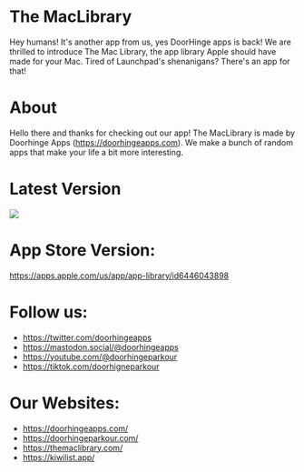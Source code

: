 # The MacLibrary
Hey humans! It's another app from us, yes DoorHinge apps is back! We are thrilled to introduce The Mac Library, the app library Apple should have made for your Mac. Tired of Launchpad's shenanigans? There's an app for that!

# About
Hello there and thanks for checking out our app! The MacLibrary is made by Doorhinge Apps (https://doorhingeapps.com). We make a bunch of random apps that make your life a bit more interesting.

# Latest Version
[![](https://themaclibrary.com/Download-Button.png)](https://github.com/doorhinge-apps/The-Mac-Library/releases)

# App Store Version:
https://apps.apple.com/us/app/app-library/id6446043898

# Follow us:
- https://twitter.com/doorhingeapps
- https://mastodon.social/@doorhingeapps
- https://youtube.com/@doorhingeparkour
- https://tiktok.com/doorhigneparkour

# Our Websites:
- https://doorhingeapps.com/
- https://doorhingeparkour.com/
- https://themaclibrary.com/
- https://kiwilist.app/

